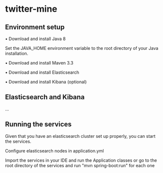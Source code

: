# twitter-mine
## Environment setup 
• Download and install Java 8

Set the JAVA_HOME environment variable to the root directory of your Java installation.
  
• Download and install Maven 3.3

• Download and install Elasticsearch 

• Download and install Kibana (optional)

## Elasticsearch and Kibana

...


## Running the services

Given that you have an elasticsearch cluster set up properly, you can start the services.

Configure elasticsearch nodes in application.yml

Import the services in your IDE and run the Application classes or go to the root directory of the services and run "mvn spring-boot:run" for each one

